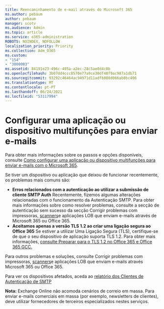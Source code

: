 ```yaml
---
title: Reencaminhamento de e-mail através do Microsoft 365
ms.author: pebaum
author: pebaum
manager: scotv
ms.audience: Admin
ms.topic: article
ms.service: o365-administration
ROBOTS: NOINDEX, NOFOLLOW
localization_priority: Priority
ms.collection: Adm_O365
ms.custom:
- "154"
- "3000003"
ms.assetid: 84191e23-496c-495a-a2ec-28c5ae0d4c0b
ms.openlocfilehash: 3b07dd4ccc8570e77a9ce30df48f9ac987a1db71
ms.sourcegitcommit: 93292c46464ac94971d11adfb808d066ab8bc406
ms.translationtype: MT
ms.contentlocale: pt-PT
ms.lasthandoff: 06/24/2021
ms.locfileid: "53117994"
---
```

# <a name="set-up-a-multifunction-device-or-application-to-send-email"></a>Configurar uma aplicação ou dispositivo multifunções para enviar e-mails

Para obter mais informações sobre os passos e opções disponíveis, consulte [Como configurar uma aplicação ou dispositivo multifunções para enviar e-mails com o Microsoft 365](/Exchange/mail-flow-best-practices/how-to-set-up-a-multifunction-device-or-application-to-send-email-using-microsoft-365-or-office-365).
  
Se tiver um dispositivo ou aplicação que deixou de funcionar recentemente, os problemas mais comuns são:

- **Erros relacionados com a autenticação ao utilizar a submissão de cliente SMTP Auth** Recentemente, fizemos algumas alterações relacionadas com o funcionamento da Autenticação SMTP. Para obter mais informações sobre como resolver problemas, consulte a secção de autenticação sem sucesso da secção Corrigir problemas com impressoras, [scanners](/Exchange/mail-flow-best-practices/fix-issues-with-printers-scanners-and-lob-applications-that-send-email-using-off#error-authentication-unsuccessful)e aplicações LOB que enviam e-mails através de Microsoft 365 ou Office 365.
- **Aceitamos apenas a versão TLS 1.2 ao criar uma ligação segura ao Office 365** Se estiver a utilizar Uma Ligação Segura (TLS), certifique-se de que o seu dispositivo de aplicação suporta TLS 1.2. Para obter mais informações, [consulte Preparar para o TLS 1.2 no Office 365 e Office 365 GCC.](/microsoft-365/compliance/prepare-tls-1.2-in-office-365)
 
Para outros problemas e soluções, consulte Corrigir problemas com impressoras, [scanners](/Exchange/mail-flow-best-practices/fix-issues-with-printers-scanners-and-lob-applications-that-send-email-using-off)e aplicações LOB que enviam e-mails através Microsoft 365 ou Office 365.

Para ver os dispositivos afetados, aceda ao [relatório dos Clientes de Autenticação de SMTP](https://protection.office.com/mailflow/dashboard)

**Nota:** Exchange Online não acomoda cenários de correio em massa. Para enviar e-mails comerciais em massa (por exemplo, newsletters de clientes), deve utilizar fornecedores de terceiros especializados nestes serviços.
